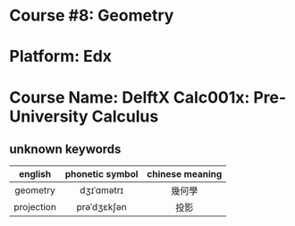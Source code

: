 # Course #8: Geometry

# Platform: Edx

# Course Name: DelftX Calc001x: Pre-University Calculus

## unknown keywords

| english           | phonetic symbol   | chinese meaning |
| :---------------: | :---------------: | :-------------: |
| geometry          | dʒɪˈɑmǝtrɪ        | 幾何學           |
| projection        | prǝˈdʒɛkʃǝn       | 投影             |